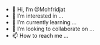 - 👋 Hi, I’m @Mohfridjat
- 👀 I’m interested in ...
- 🌱 I’m currently learning ...
- 💞️ I’m looking to collaborate on ...
- 📫 How to reach me ...

<!---
Mohfridjat/Mohfridjat is a ✨ special ✨ repository because its `README.md` (this file) appears on your GitHub profile.
You can click the Preview link to take a look at your changes.
--->

